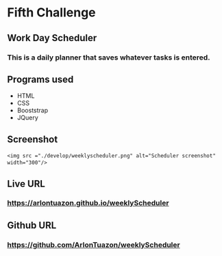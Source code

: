 # Fifth Challenge

##  Work Day Scheduler
### This is a daily planner that saves whatever tasks is entered.

## Programs used

  * HTML
  * CSS
  * Booststrap
  * JQuery

  ## Screenshot
    <img src ="./develop/weeklyscheduler.png" alt="Scheduler screenshot" width="300"/>

  ## Live URL
  ### https://arlontuazon.github.io/weeklyScheduler
  ## Github URL
  ###  https://github.com/ArlonTuazon/weeklyScheduler
